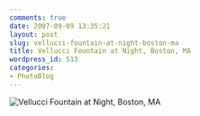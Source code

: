 ```yaml
---
comments: true
date: 2007-09-09 13:35:21
layout: post
slug: vellucci-fountain-at-night-boston-ma
title: Vellucci Fountain at Night, Boston, MA
wordpress_id: 513
categories:
- PhotoBlog
---
```


![Vellucci Fountain at Night, Boston, MA](http://ryanfitzer.com/main/wp-content/uploads/2007/09/fountaintip.jpg)
